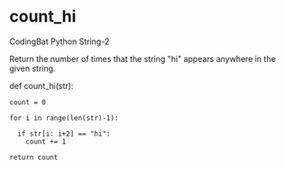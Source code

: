 # count_hi
CodingBat Python String-2

Return the number of times that the string "hi" appears anywhere in the given string.

def count_hi(str):

    count = 0  
  
    for i in range(len(str)-1):
    
      if str[i: i+2] == "hi":
        count += 1
  
    return count
